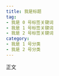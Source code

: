 ```yaml
---
title: 我是标题
tag:
- 我是 0 号标签关键词
- 我是 1 号标签关键词
- 我是 2 号标签关键词
category:
- 我是 1 号分类
- 我是 2 号分类
---
```


正文
